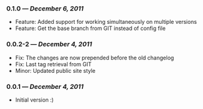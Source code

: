 ### 0.1.0 — *December 6, 2011*

  * Feature: Added support for working simultaneously on multiple versions
  * Feature: Get the base branch from GIT instead of config file

### 0.0.2-2 — *December 4, 2011*

  * Fix: The changes are now prepended before the old changelog
  * Fix: Last tag retrieval from GIT
  * Minor: Updated public site style

### 0.0.1 — *December 4, 2011*

  * Initial version :)

